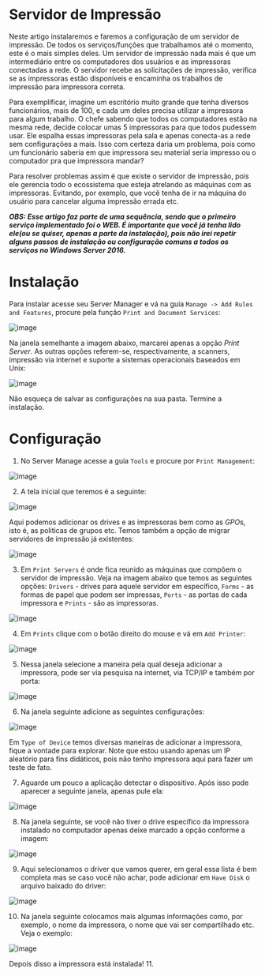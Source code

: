# Servidor de Impressão

Neste artigo instalaremos e faremos a configuração de um servidor de impressão. De todos os serviços/funções que trabalhamos até o momento, este é o mais simples deles. Um servidor de impressão nada mais é que um intermediário entre os computadores dos usuários e as impressoras conectadas a rede. O servidor recebe as solicitações de impressão, verifica se as impressoras estão disponíveis e encaminha os trabalhos de impressão para impressora correta. 

Para exemplificar, imagine um escritório muito grande que tenha diversos funcionários, mais de 100, e cada um deles precisa utilizar a impressora para algum trabalho. O chefe sabendo que todos os computadores estão na mesma rede, decide colocar umas 5 impressoras para que todos pudessem usar. Ele espalha essas impressoras pela sala e apenas conecta-as a rede sem configurações a mais. Isso com certeza daria um problema, pois como um funcionário saberia em que impressora seu material seria impresso ou o computador pra que impressora mandar?

Para resolver problemas assim é que existe o servidor de impressão, pois ele gerencia todo o ecossistema que esteja atrelando as máquinas com as impressoras. Evitando, por exemplo, que você tenha de ir na máquina do usuário para cancelar alguma impressão errada etc.

***OBS: Esse artigo faz parte de uma sequência, sendo que o primeiro serviço implementado foi o WEB. É importante que você já tenha lido ele(ou se quiser, apenas a parte da instalação), pois não irei repetir alguns passos de instalação ou configuração comuns a todos os serviços no Windows Server 2016.***


# Instalação

Para instalar acesse seu Server Manager e vá na guia `Manage -> Add Rules and Features`, procure pela função `Print and Document Services`:

![image](https://github.com/wendersoon/WindowsServer/assets/104470835/726bb3b5-b560-4ec0-b1ef-d4183737c5f4)

Na janela semelhante a imagem abaixo, marcarei apenas a opção *Print Server*. As outras opções referem-se, respectivamente, a scanners, impressão via internet e suporte a sistemas operacionais baseados em Unix:

![image](https://github.com/wendersoon/WindowsServer/assets/104470835/348792b2-4cfa-451b-8ec7-8f430c540d03)

Não esqueça de salvar as configurações na sua pasta. Termine a instalação.

# Configuração


1. No Server Manage acesse a guia `Tools` e procure por `Print Management`:

![image](https://github.com/wendersoon/WindowsServer/assets/104470835/cc07ed39-9b92-4c5b-a8c4-c0972e758a84)

2. A tela inicial que teremos é a seguinte:

![image](https://github.com/wendersoon/WindowsServer/assets/104470835/0d318ae1-0a38-4628-8f46-4ddc560ee947)

Aqui podemos adicionar os drives e as impressoras bem como as *GPO*s, isto é, as politicas de grupos etc. Temos também a opção de migrar servidores de impressão já existentes:

![image](https://github.com/wendersoon/WindowsServer/assets/104470835/8b9dac93-c3a9-44da-884a-9675580a0162)

3. Em `Print Servers` é onde fica reunido as máquinas que compõem o servidor de impressão. Veja na imagem abaixo que temos as seguintes opções: `Drivers` - drives para aquele servidor em específico, `Forms` - as formas de papel que podem ser impressas, `Ports` - as portas de cada impressora e `Prints` - são as impressoras.

![image](https://github.com/wendersoon/WindowsServer/assets/104470835/2bb3f356-8019-44e7-ad4b-5c1c71c5dbcf)

4. Em `Prints` clique com o botão direito do mouse e vá em `Add Printer`:

![image](https://github.com/wendersoon/WindowsServer/assets/104470835/92791b9c-3048-4f46-949f-e3974412e3dd)


5. Nessa janela selecione a maneira pela qual deseja adicionar a impressora, pode ser via pesquisa na internet, via TCP/IP e também por porta:

![image](https://github.com/wendersoon/WindowsServer/assets/104470835/93f54852-c02f-4495-aee3-710e44a5ec4b)

6. Na janela seguinte adicione as seguintes configurações:

![image](https://github.com/wendersoon/WindowsServer/assets/104470835/bbdc4d3c-f057-4416-861d-a5dd3bcc8828)

Em `Type of Device` temos diversas maneiras de adicionar a impressora, fique a vontade para explorar. Note que estou usando apenas um IP aleatório para fins didáticos, pois não tenho impressora aqui para fazer um teste de fato.

7. Aguarde um pouco a aplicação detectar o dispositivo. Após isso pode aparecer a seguinte janela, apenas pule ela:

![image](https://github.com/wendersoon/WindowsServer/assets/104470835/ef1d9d1a-2f8c-43d7-ab0f-4ec30447d153)

8. Na janela seguinte, se você não tiver o drive específico da impressora instalado no computador apenas deixe marcado a opção conforme a imagem:

![image](https://github.com/wendersoon/WindowsServer/assets/104470835/6f1b0d98-d58a-4563-99df-b80011ee05fd)

9. Aqui selecionamos o driver que vamos querer, em geral essa lista é bem completa mas se caso você não achar, pode adicionar em `Have Disk` o arquivo baixado do driver:

![image](https://github.com/wendersoon/WindowsServer/assets/104470835/84327685-d28c-436b-9005-dc5b6d53321b)

10. Na janela seguinte colocamos mais algumas informações como, por exemplo, o nome da impressora, o nome que vai ser compartilhado etc. Veja o exemplo:

![image](https://github.com/wendersoon/WindowsServer/assets/104470835/578364d4-e887-45b3-84a2-3c5a57e38383)

Depois disso a impressora está instalada!
11. 


